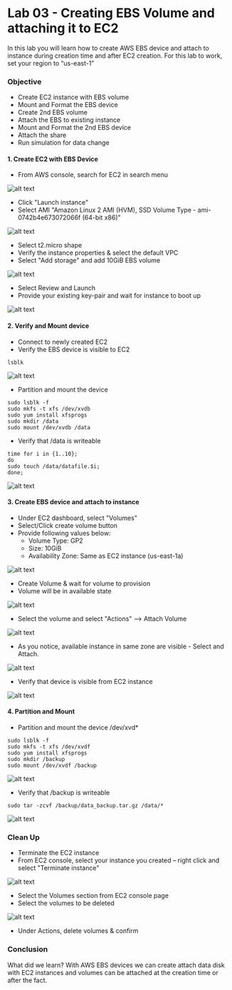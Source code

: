 # Lab 03 - Creating EBS Volume and attaching it to EC2

In this lab you will learn how to create AWS EBS device and attach to instance during creation time and after EC2 creation. For this lab to work, set your region to “us-east-1”

### Objective 

- Create EC2 instance with EBS volume 
- Mount and Format the EBS device
- Create 2nd EBS volume
- Attach the EBS to existing instance
- Mount and Format the 2nd EBS device
- Attach the share
- Run simulation for data change

#### 1. Create EC2 with EBS Device

- From AWS console, search for EC2 in search menu
  
![alt text](images/01-ebs.png)

- Click "Launch instance" 
- Select AMI "Amazon Linux 2 AMI (HVM), SSD Volume Type - ami-0742b4e673072066f (64-bit x86)"

![alt text](images/02-ebs.png)
- Select t2.micro shape
- Verify the instance properties & select the default VPC
- Select "Add storage" and add 10GiB EBS volume

![alt text](images/03-ebs.png)
- Select Review and Launch 
- Provide your existing key-pair and wait for instance to boot up

![alt text](images/04-ebs.png)


#### 2. Verify and Mount device

- Connect to newly created EC2 
- Verify the EBS device is visible to EC2

```
lsblk
```
![alt text](images/05-ebs.png)


- Partition and mount the device 

```
sudo lsblk -f
sudo mkfs -t xfs /dev/xvdb
sudo yum install xfsprogs
sudo mkdir /data
sudo mount /dev/xvdb /data
```

- Verify that /data is writeable 
```
time for i in {1..10}; 
do
sudo touch /data/datafile.$i;
done;
```
![alt text](images/06-ebs.png)



#### 3. Create EBS device and attach to instance

- Under EC2 dashboard, select "Volumes"
- Select/Click create volume button
- Provide following values below:
  - Volume Type: GP2 
  - Size: 10GiB
  - Availability Zone: Same as EC2 instance (us-east-1a)

![alt text](images/07-ebs.png)

- Create Volume & wait for volume to provision
- Volume will be in available state

![alt text](images/08-ebs.png)

- Select the volume and select "Actions" --> Attach Volume 

![alt text](images/09-ebs.png)

- As you notice, available instance in same zone are visible - Select and Attach.

![alt text](images/10-ebs.png)


- Verify that device is visible from EC2 instance 

![alt text](images/11-ebs.png)

#### 4. Partition and Mount

- Partition and mount the device /dev/xvd*

```
sudo lsblk -f
sudo mkfs -t xfs /dev/xvdf
sudo yum install xfsprogs
sudo mkdir /backup
sudo mount /dev/xvdf /backup
```

![alt text](images/12-ebs.png)

- Verify that /backup is writeable 

```
sudo tar -zcvf /backup/data_backup.tar.gz /data/*
```

![alt text](images/13-ebs.png)



### Clean Up

- Terminate the EC2 instance
- From EC2 console, select your instance you created – right click and select "Terminate instance"

![alt text](images/14-ebs.png)


- Select the Volumes section from EC2 console page
- Select the volumes to be deleted 

![alt text](images/15-ebs.png)

- Under Actions, delete volumes & confirm 


### Conclusion 

What did we learn? With AWS EBS devices we can create attach data disk with EC2 instances and volumes can be attached at the creation time or after the fact.

